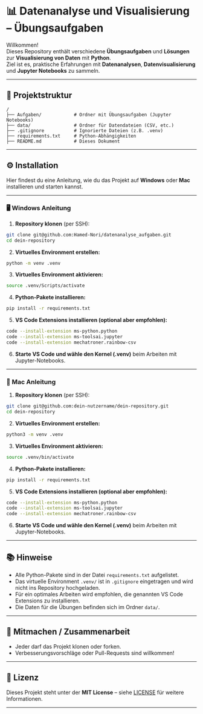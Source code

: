 # 📊 Datenanalyse und Visualisierung – Übungsaufgaben

Willkommen!  
Dieses Repository enthält verschiedene **Übungsaufgaben** und **Lösungen** zur **Visualisierung von Daten** mit **Python**.  
Ziel ist es, praktische Erfahrungen mit **Datenanalysen**, **Datenvisualisierung** und **Jupyter Notebooks** zu sammeln.

---

## 📁 Projektstruktur

```
/
├── Aufgaben/            # Ordner mit Übungsaufgaben (Jupyter Notebooks)
├── data/                # Ordner für Datendateien (CSV, etc.)
├── .gitignore           # Ignorierte Dateien (z.B. .venv)
├── requirements.txt     # Python-Abhängigkeiten
├── README.md            # Dieses Dokument
```

---

## ⚙️ Installation

Hier findest du eine Anleitung, wie du das Projekt auf **Windows** oder **Mac** installieren und starten kannst.

---

### 🖥️ Windows Anleitung

1. **Repository klonen** (per SSH):

```bash
git clone git@github.com:Hamed-Nori/datenanalyse_aufgaben.git
cd dein-repository
```

2. **Virtuelles Environment erstellen:**

```bash
python -m venv .venv
```

3. **Virtuelles Environment aktivieren:**

```bash
source .venv/Scripts/activate
```

4. **Python-Pakete installieren:**

```bash
pip install -r requirements.txt
```

5. **VS Code Extensions installieren (optional aber empfohlen):**

```bash
code --install-extension ms-python.python
code --install-extension ms-toolsai.jupyter
code --install-extension mechatroner.rainbow-csv
```

6. **Starte VS Code und wähle den Kernel (.venv)** beim Arbeiten mit Jupyter-Notebooks.

---

### 🍏 Mac Anleitung

1. **Repository klonen** (per SSH):

```bash
git clone git@github.com:dein-nutzername/dein-repository.git
cd dein-repository
```

2. **Virtuelles Environment erstellen:**

```bash
python3 -m venv .venv
```

3. **Virtuelles Environment aktivieren:**

```bash
source .venv/bin/activate
```

4. **Python-Pakete installieren:**

```bash
pip install -r requirements.txt
```

5. **VS Code Extensions installieren (optional aber empfohlen):**

```bash
code --install-extension ms-python.python
code --install-extension ms-toolsai.jupyter
code --install-extension mechatroner.rainbow-csv
```

6. **Starte VS Code und wähle den Kernel (.venv)** beim Arbeiten mit Jupyter-Notebooks.

---

## 📚 Hinweise

- Alle Python-Pakete sind in der Datei `requirements.txt` aufgelistet.
- Das virtuelle Environment `.venv/` ist in `.gitignore` eingetragen und wird nicht ins Repository hochgeladen.
- Für ein optimales Arbeiten wird empfohlen, die genannten VS Code Extensions zu installieren.
- Die Daten für die Übungen befinden sich im Ordner `data/`.

---

## 🤝 Mitmachen / Zusammenarbeit

- Jeder darf das Projekt klonen oder forken.
- Verbesserungsvorschläge oder Pull-Requests sind willkommen!

---

## 📜 Lizenz

Dieses Projekt steht unter der **MIT License** – siehe [LICENSE](LICENSE) für weitere Informationen.

---
